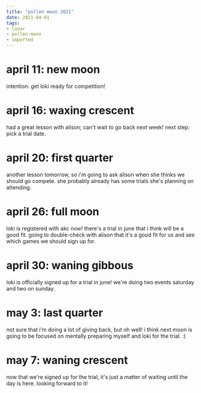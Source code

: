 ```yaml
---
title: "pollen moon 2021"
date: 2021-04-01
tags:
- lunar
- pollen-moon
- imported
---
```


# april 11: new moon
intention: get loki ready for competition!

# april 16: waxing crescent
had a great lesson with alison; can't wait to go back next week! next step: pick a trial date.

# april 20: first quarter
another lesson tomorrow, so i'm going to ask alison when she thinks we should go compete. she probably already has some trials she's planning on attending.

# april 26: full moon
loki is registered with akc now! there's a trial in june that i think will be a good fit. going to double-check with alison that it's a good fit for us and see which games we should sign up for.

# april 30: waning gibbous
loki is officially signed up for a trial in june! we're doing two events saturday and two on sunday.

# may 3: last quarter
not sure that i'm doing a lot of giving back, but oh well! i think next moon is going to be focused on mentally preparing myself and loki for the trial. :)

# may 7: waning crescent
now that we're signed up for the trial, it's just a matter of waiting until the day is here. looking forward to it!